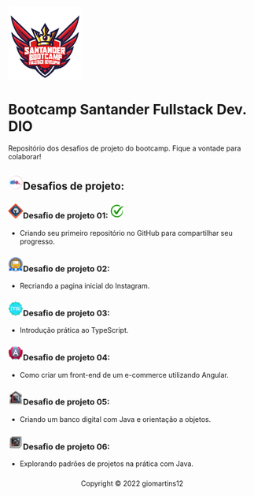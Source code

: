 <img src="images/boot_logo.png" height="150" width="150"/>

# Bootcamp Santander Fullstack Dev. DIO

Repositório dos desafios de projeto do bootcamp. Fique a vontade para colaborar!

##  <code><img height="30" src="images/DIO_logo.png"></code>Desafios de projeto:

### <code><img height="30" src="images\github_logo.png"></code>Desafio de projeto 01:  <code><img height="30" src="images\check_logo.png"></code>

- Criando seu primeiro repositório no GitHub para compartilhar seu progresso. 

### <code><img height="30" src="images\desafio3_logo.png"></code>Desafio de projeto 02:

- Recriando a pagina inicial do Instagram.

### <code><img height="30" src="images\desafio3.1_logo.png"></code>Desafio de projeto 03:

- Introdução prática ao TypeScript.

### <code><img height="30" src="images\desafio4_logo.png"></code>Desafio de projeto 04:

- Como criar um front-end de um e-commerce utilizando Angular.

### <code><img height="30" src="images\desafio5_logo.png"></code>Desafio de projeto 05: 

- Criando um banco digital com Java e orientação a objetos.

### <code><img height="30" src="images\desafio6_logo.png"></code>Desafio de projeto 06: 

- Explorando padrões de projetos na prática com Java.











### 

<p align="center">Copyright © 2022 giomartins12</p>
